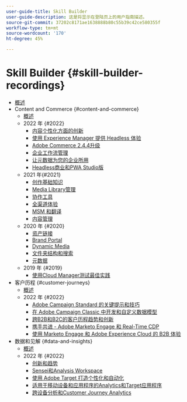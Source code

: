 ```yaml
---
user-guide-title: Skill Builder
user-guide-description: 这是将显示在登陆页上的用户指南描述。
source-git-commit: 37202c8171ae1638888b80c55b39c42ce580355f
workflow-type: tm+mt
source-wordcount: '170'
ht-degree: 45%

---
```



# Skill Builder {#skill-builder-recordings}

+ [概述](overview.md)
+ Content and Commerce {#content-and-commerce}
   + [概述](content-and-commerce/overview.md)
   + 2022 年 {#2022}
      + [内容个性化方面的创新](content-and-commerce/2022/content-perosonalization.md)
      + [使用 Experience Manager 提供 Headless 体验](content-and-commerce/2022/headless.md)
      + [Adobe Commerce 2.4.4升级](content-and-commerce/2022/commerce-upgrade.md)
      + [企业工作流管理](content-and-commerce/2022/workflow.md)
      + [让元数据为您的企业所用](content-and-commerce/2022/metadata.md)
      + [Headless商业和PWA Studio版](content-and-commerce/2022/headless-pwa.md)
   + 2021 年{#2021}
      + [创作基础知识](content-and-commerce/2021/authoring-fundamentals.md)
      + [Media Library管理](content-and-commerce/2021/media-library-administration.md)
      + [协作工具](content-and-commerce/2021/collaboration-tools.md)
      + [全渠道体验](content-and-commerce/2021/omnichannel-experiences.md)
      + [MSM 和翻译](content-and-commerce/2021/multi-site-management-web-translation.md)
      + [内容管理](content-and-commerce/2021/traditional-headless-content-management.md)
   + 2020 年 {#2020}
      + [资产链接](content-and-commerce/2020/asset-link.md)
      + [Brand Portal](content-and-commerce/2020/brand-portal.md)
      + [Dynamic Media](content-and-commerce/2020/dynamic-media.md)
      + [文件夹结构和搜索](content-and-commerce/2020/folder-structure-search.md)
      + [元数据](content-and-commerce/2020/metadata.md)
   + 2019 年 {#2019}
      + [使用Cloud Manager测试最佳实践](content-and-commerce/2019/cloud-manager-testing.md)
+ 客户历程 {#customer-journeys}
   + [概述](customer-journeys/overview.md)
   + 2022 年 {#2022}
      + [Adobe Campaign Standard 的关键提示和技巧](customer-journeys/2022/tips-and-tricks.md)
      + [在 Adobe Campaign Classic 中开发和自定义数据模型](customer-journeys/2022/data-models.md)
      + [跨B2B和B2C的客户历程趋势和创新](customer-journeys/2022/keynote.md)
      + [携手共进 - Adobe Marketo Engage 和 Real-Time CDP](customer-journeys/2022/b2b-campaigns.md)
      + [使用 Marketo Engage 和 Adobe Experience Cloud 的 B2B 体验](customer-journeys/2022/b2b-experiences.md)
+ 数据和见解 {#data-and-insights}
   + [概述](data-and-insights/overview.md)
   + 2022 年 {#2022}
      + [创新和趋势](data-and-insights/2022/innovations.md)
      + [Sensei和Analysis Workspace](data-and-insights/2022/sensei.md)
      + [使用 Adobe Target 打造个性化和自动化](data-and-insights/2022/personalize.md)
      + [适用于移动设备和应用程序的Analytics和Target应用程序](data-and-insights/2022/mobile-and-apps.md)
      + [跨设备分析和Customer Journey Analytics](data-and-insights/2022/cross-device-analytics.md)

<!--    + [Adobe Campaign Classic V7 vs V8](customer-journeys/2022/classic-v7-vs-v8.md) -->
